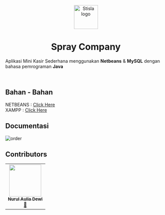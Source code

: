 <p align="center">
  <a href="https://getstisla.com">
    <img src="https://avatars.githubusercontent.com/u/42943639?v=4" alt="Stisla logo" width="75" height="75">
  </a>
</p>

<h1 align="center">Spray Company</h1>

<p>
  Aplikasi Mini Kasir Sederhana menggunakan <b>Netbeans</b> & <b>MySQL</b> dengan bahasa pemrograman <b>Java</b>
</p>
<br>

## Bahan - Bahan

NETBEANS    : [Click Here](https://netbeans.apache.org/download/index.html)<br>
XAMPP       : [Click Here](https://www.apachefriends.org/download.html)


## Documentasi

![order](https://github.com/spraycompany/Aplikasi-Mini-Kasir-Sederhana/blob/main/image/order.png)

## Contributors
<table>
  <tr>
    <td align="center"><a href="https://github.com/napanapad"><img src="https://avatars.githubusercontent.com/u/85068724?v=4" width="100px;" alt=""/><br /><sub><b>Nurul Aulia Dewi</b></sub></a><br /><a href="#design-nurulaulia" title="Design">🎨</a></td>
  </tr>
</table>
